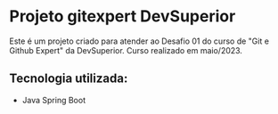 # Projeto gitexpert DevSuperior

Este é um projeto criado para atender ao Desafio 01 do curso de "Git e Github Expert" da DevSuperior. Curso realizado em maio/2023.

## Tecnologia utilizada:
  - Java Spring Boot

